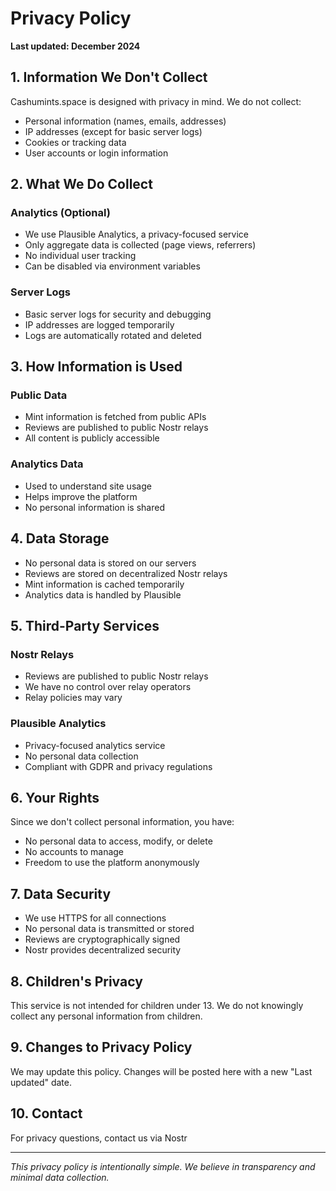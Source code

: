 # Privacy Policy

**Last updated: December 2024**

## 1. Information We Don't Collect

Cashumints.space is designed with privacy in mind. We do not collect:

- Personal information (names, emails, addresses)
- IP addresses (except for basic server logs)
- Cookies or tracking data
- User accounts or login information

## 2. What We Do Collect

### Analytics (Optional)
- We use Plausible Analytics, a privacy-focused service
- Only aggregate data is collected (page views, referrers)
- No individual user tracking
- Can be disabled via environment variables

### Server Logs
- Basic server logs for security and debugging
- IP addresses are logged temporarily
- Logs are automatically rotated and deleted

## 3. How Information is Used

### Public Data
- Mint information is fetched from public APIs
- Reviews are published to public Nostr relays
- All content is publicly accessible

### Analytics Data
- Used to understand site usage
- Helps improve the platform
- No personal information is shared

## 4. Data Storage

- No personal data is stored on our servers
- Reviews are stored on decentralized Nostr relays
- Mint information is cached temporarily
- Analytics data is handled by Plausible

## 5. Third-Party Services

### Nostr Relays
- Reviews are published to public Nostr relays
- We have no control over relay operators
- Relay policies may vary

### Plausible Analytics
- Privacy-focused analytics service
- No personal data collection
- Compliant with GDPR and privacy regulations

## 6. Your Rights

Since we don't collect personal information, you have:

- No personal data to access, modify, or delete
- No accounts to manage
- Freedom to use the platform anonymously

## 7. Data Security

- We use HTTPS for all connections
- No personal data is transmitted or stored
- Reviews are cryptographically signed
- Nostr provides decentralized security

## 8. Children's Privacy

This service is not intended for children under 13. We do not knowingly collect any personal information from children.

## 9. Changes to Privacy Policy

We may update this policy. Changes will be posted here with a new "Last updated" date.

## 10. Contact

For privacy questions, contact us via Nostr

---

*This privacy policy is intentionally simple. We believe in transparency and minimal data collection.* 
